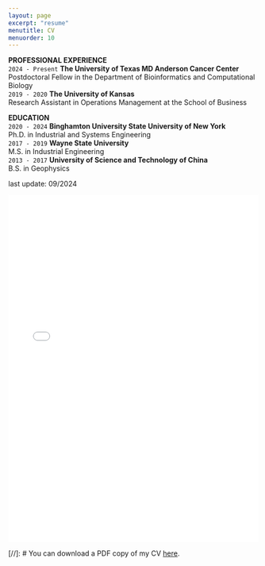 ```yaml
---
layout: page
excerpt: "resume"
menutitle: CV
menuorder: 10
---
```


__PROFESSIONAL EXPERIENCE__ \
`2024 - Present`
__The University of Texas MD Anderson Cancer Center__ \
Postdoctoral Fellow in the Department of Bioinformatics and Computational Biology \
`2019 - 2020`
__The University of Kansas__ \
Research Assistant in Operations Management at the School of Business

__EDUCATION__ \
`2020 - 2024`
__Binghamton University State University of New York__ \
Ph.D. in Industrial and Systems Engineering  
`2017 - 2019`
__Wayne State University__ \
M.S. in Industrial Engineering \
`2013 - 2017`
__University of Science and Technology of China__ \
B.S. in Geophysics

last update: 09/2024
<iframe src="/files/CV_Yu_Ding_09_2024.pdf" width="100%" height="700" frameborder="no" border="0" marginwidth="0" marginheight="0"></iframe>

[//]: # You can download a PDF copy of my CV [here](/files/CV_Yu_Ding_04_2025.pdf).

